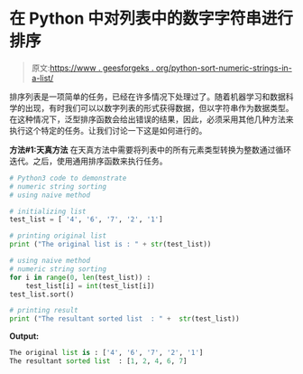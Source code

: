 # 在 Python 中对列表中的数字字符串进行排序

> 原文:[https://www . geesforgeks . org/python-sort-numeric-strings-in-a-list/](https://www.geeksforgeeks.org/python-sort-numeric-strings-in-a-list/)

排序列表是一项简单的任务，已经在许多情况下处理过了。随着机器学习和数据科学的出现，有时我们可以以数字列表的形式获得数据，但以字符串作为数据类型。在这种情况下，泛型排序函数会给出错误的结果，因此，必须采用其他几种方法来执行这个特定的任务。让我们讨论一下这是如何进行的。

**方法#1:天真方法**
在天真方法中需要将列表中的所有元素类型转换为整数通过循环迭代。之后，使用通用排序函数来执行任务。

```py
# Python3 code to demonstrate 
# numeric string sorting
# using naive method 

# initializing list 
test_list = [ '4', '6', '7', '2', '1']

# printing original list 
print ("The original list is : " + str(test_list))

# using naive method 
# numeric string sorting
for i in range(0, len(test_list)) :
    test_list[i] = int(test_list[i])
test_list.sort()

# printing result
print ("The resultant sorted list  : " +  str(test_list))
```

**Output:**

```py
The original list is : ['4', '6', '7', '2', '1']
The resultant sorted list  : [1, 2, 4, 6, 7]

```